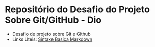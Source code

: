 # Repositório do Desafio do Projeto Sobre Git/GitHub - Dio

* Desafio de projeto sobre Git e Github
* Links Úteis: 
[Sintaxe Basica Markdown](https://www.markdownguide.org/getting-started/)
